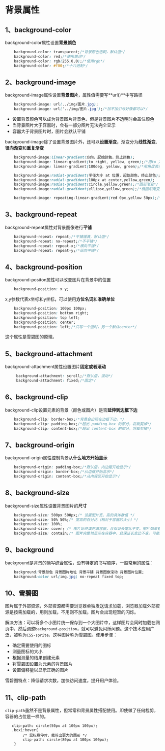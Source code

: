 # 背景属性

## 1、background-color

background-color属性设置**背景颜色**

```css
	background-color: transparent;/*背景颜色透明，默认值*/
	background-color: red;/*使用单词*/	
	background-color: rgb(255,0,0);/*使用rgb*/
	background-color: #f00;/*十六进制*/
```

## 2、background-image

background-image属性设置**背景图片**，属性值需要写**url()**中写路径

```css
    background-image: url(../img/图片.jpg);    
	background-image: url('../img/图片.jpg');/*加不加引号好像都可以*/
```

- 设置背景颜色可以成为背景图片背景色，但是背景图片不透明时会盖住颜色
- 当背景图片大于容器时，会有一部分图片无法完全显示
- 容器大于背景图片时，图片会默认平铺

background-image除了设置背景图片外，还可以**设置渐变**，渐变分为**线性渐变**、**径向渐变**和**重复渐变**

```css
	background-image:linear-gradient(方向，起始颜色，终止颜色);
	background-image: linear-gradient(to right, yellow, green);/*用to 方位词表示方向*/
	background-image: linear-gradient(180deg, yellow, green);/*用角度表示方向,180deg默认值，默认从上到下*/

	background-image:radial-gradident(半径大小 at 位置，起始颜色，终止颜色);
	background-image:radial-gradident(100px at center,yellow,green);
	background-image:radial-gradident(circle,yellow,green);/*圆形渐变*/
	background-image:radial-gradident(ellipse,yellow,green);/*椭圆形渐变*/

	background-image: repeating-linear-gradient(red 0px,yellow 50px);/*重复渐变*/
```

## 3、background-repeat

background-repeat属性对背景图像进行**平铺**

```css
    background-repeat: repeat;/*平铺铺满，默认值*/
    background-repeat: no-repeat;/*不平铺*/
    background-repeat: repeat-x;/*横向平铺*/
    background-repeat: repeat-y;/*纵向平铺*/
```

## 4、background-position

background-positon属性可以改变图片在背景中的位置

```css
	background-position: x y;
```

x,y参数代表x坐标和y坐标，可以使用**方位名词**和**准确单位**

```css
	background-position: 100px 100px;
	background-position: bottom right;
	background-position: top left;
	background-position: center;
	background-position: left;/*只写一个值时，另一个默认center*/
```

这个属性是雪碧图的原理。

## 5、background-attachment

background-attachment属性设置图片**固定或者滚动**

```css
     background-attachment: scroll;/*默认值，滚动*/
     background-attachment: fixed;/*固定*/
```

## 6、background-clip

background-clip设置元素的背景（颜色或图片）是否**延伸到边框下边**

```css
	background-clip: border-box;/*背景会出现在边框下边，*/
	background-clip: padding-box;/*超出 padding-box 的部分，将裁剪掉*/	
	background-clip: content-box;/*超出 content-box 的部分，将裁剪掉*/	
```

## 7、background-origin

background-origin属性控制背景从**什么地方开始显示**

```css
	background-origin: padding-box;/*默认值，内边距开始显示*/
	background-origin: border-box;/*从边框开始显示*/
	background-origin: content-box;/*从内容区开始显示*/
```

## 8、background-size

background-size属性设置背景图片的**尺寸**

```css
	background-size: 500px 500px;/* 设置图片宽、高的具体数值 */
	background-size: 50% 50%;/* 宽高的百分比（相对于容器的大小）*/
	background-size: 100%;
	background-size: cover;	/* 图片始终填充满容器，且保证长宽比不变。图片如果有超出部分，则超出部分会被隐藏。 */
	background-size: contain;/* 图片完整地显示在容器中，且保证长宽比不变。可能会导致容器的部分区域为空白。*/
```

## 9、background

background是背景的简写综合属性，没有特定的书写顺序，一般常用的属性：

```css
	background:背景颜色 背景图片地址 背景平铺 背景图像滚动 背景图片位置;
	background:color url(img.jpg) no-repeat fixed top;
```

## 10、雪碧图

图片属于外部资源，外部资源都需要浏览器单独发送请求加载，浏览器加载外部资源是按需加载的，用则加载，不用则不加载。图片会出现短暂的闪烁。

解决方法：可以将多个小图片统一保存到一个大图片中，这样图片会同时加载在网页中，然后调整`background-position`，就可以避免闪烁问题。这个技术应用广泛，被称为`CSS-sprite`，这种图片称为雪碧图。使用步骤：

- 确定需要使用的图标
- 测量图标的大小
- 根据测量的结果创建元素
- 将雪碧图设置为元素的背景图片
- 设置偏移量以显示正确的图片

雪碧图特点：降低请求次数，加快访问速度，提升用户体验。

## 11、clip-path

`clip-path`虽然不是背景属性，但常常和背景属性搭配使用。即使做了任何裁剪，容器的占位是一样的。

```
   clip-path: circle(50px at 100px 100px);
   .box1:hover{
        /* 鼠标悬停时，裁剪出更大的圆形 */
        clip-path: circle(80px at 100px 100px);
    }
```

